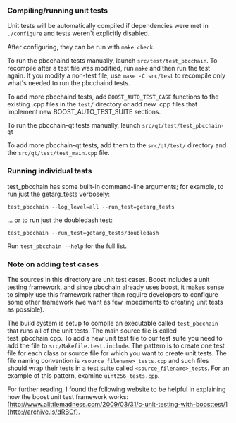 ### Compiling/running unit tests

Unit tests will be automatically compiled if dependencies were met in `./configure`
and tests weren't explicitly disabled.

After configuring, they can be run with `make check`.

To run the pbcchaind tests manually, launch `src/test/test_pbcchain`. To recompile
after a test file was modified, run `make` and then run the test again. If you
modify a non-test file, use `make -C src/test` to recompile only what's needed
to run the pbcchaind tests.

To add more pbcchaind tests, add `BOOST_AUTO_TEST_CASE` functions to the existing
.cpp files in the `test/` directory or add new .cpp files that
implement new BOOST_AUTO_TEST_SUITE sections.

To run the pbcchain-qt tests manually, launch `src/qt/test/test_pbcchain-qt`

To add more pbcchain-qt tests, add them to the `src/qt/test/` directory and
the `src/qt/test/test_main.cpp` file.

### Running individual tests

test_pbcchain has some built-in command-line arguments; for
example, to run just the getarg_tests verbosely:

    test_pbcchain --log_level=all --run_test=getarg_tests

... or to run just the doubledash test:

    test_pbcchain --run_test=getarg_tests/doubledash

Run `test_pbcchain --help` for the full list.

### Note on adding test cases

The sources in this directory are unit test cases.  Boost includes a
unit testing framework, and since pbcchain already uses boost, it makes
sense to simply use this framework rather than require developers to
configure some other framework (we want as few impediments to creating
unit tests as possible).

The build system is setup to compile an executable called `test_pbcchain`
that runs all of the unit tests.  The main source file is called
test_pbcchain.cpp. To add a new unit test file to our test suite you need
to add the file to `src/Makefile.test.include`. The pattern is to create
one test file for each class or source file for which you want to create
unit tests.  The file naming convention is `<source_filename>_tests.cpp`
and such files should wrap their tests in a test suite
called `<source_filename>_tests`. For an example of this pattern,
examine `uint256_tests.cpp`.

For further reading, I found the following website to be helpful in
explaining how the boost unit test framework works:
[http://www.alittlemadness.com/2009/03/31/c-unit-testing-with-boosttest/](http://archive.is/dRBGf).
